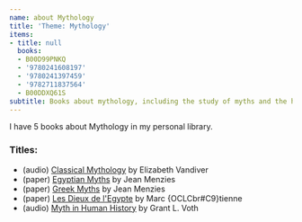 ```yaml
---
name: about Mythology
title: 'Theme: Mythology'
items:
- title: null
  books:
  - B00D99PNKQ
  - '9780241608197'
  - '9780241397459'
  - '9782711837564'
  - B00DDXQ61S
subtitle: Books about mythology, including the study of myths and the history of myths
---
```

I have 5 books about Mythology in my personal library.

### Titles:
- (audio) [Classical Mythology](/books/info/B00D99PNKQ) by Elizabeth Vandiver
- (paper) [Egyptian Myths](/books/info/9780241608197) by Jean Menzies
- (paper) [Greek Myths](/books/info/9780241397459) by Jean Menzies
- (paper) [Les Dieux de l'Egypte](/books/info/9782711837564) by Marc {OCLCbr#C9}tienne
- (audio) [Myth in Human History](/books/info/B00DDXQ61S) by Grant L. Voth
